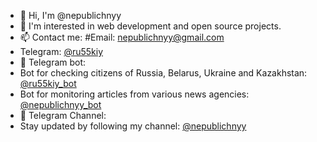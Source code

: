 - 👋 Hi, I'm @nepublichnyy
- 👀 I'm interested in web development and open source projects.
- 📫 Contact me:
  #Email: nepublichnyy@gmail.com
- Telegram: [@ru55kiy](https://t.me/ru55kiy)
- 🤖 Telegram bot:
- Bot for checking citizens of Russia, Belarus, Ukraine and Kazakhstan: [@ru55kiy_bot](https://t.me/ru55kiy_bot)
- Bot for monitoring articles from various news agencies: [@nepublichnyy_bot](https://t.me/nepublichnyy_bot)
- 📢 Telegram Channel:
- Stay updated by following my channel: [@nepublichnyy](https://t.me/nepublichnyy)

<!---
nepublichnyy/nepublichnyy is a ✨ special ✨ repository because its `README.md` (this file) appears on your GitHub profile.
You can click the Preview link to take a look at your changes.
--->
